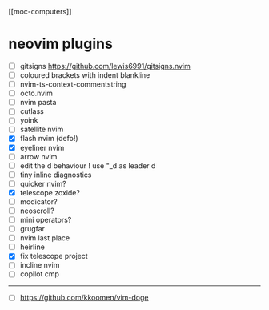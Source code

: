 [[moc-computers]]

# neovim plugins

- [ ] gitsigns https://github.com/lewis6991/gitsigns.nvim
- [ ] coloured brackets with indent blankline
- [ ] nvim-ts-context-commentstring
- [ ] octo.nvim
- [ ] nvim pasta
- [ ] cutlass
- [ ] yoink
- [ ] satellite nvim
- [x] flash nvim (defo!)
- [x] eyeliner nvim
- [ ] arrow nvim
- [ ] edit the d behaviour ! use "\_d as leader d
- [ ] tiny inline diagnostics
- [ ] quicker nvim?
- [x] telescope zoxide?
- [ ] modicator?
- [ ] neoscroll?
- [ ] mini operators?
- [ ] grugfar
- [ ] nvim last place
- [ ] heirline
- [x] fix telescope project
- [ ] incline nvim
- [ ] copilot cmp

---

- [ ] https://github.com/kkoomen/vim-doge
